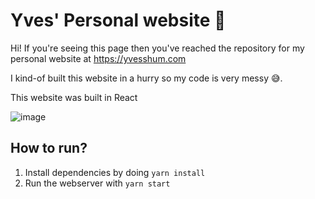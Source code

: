# Yves' Personal website 👋

Hi! If you're seeing this page then you've reached the repository for my personal website at https://yvesshum.com

I kind-of built this website in a hurry so my code is very messy 😅.

This website was built in React

![image](https://user-images.githubusercontent.com/22628937/131611294-445c19d6-a82c-4472-bdb8-7ce0f0d14d8d.png)


## How to run? 

1. Install dependencies by doing `yarn install`
2. Run the webserver with `yarn start`
